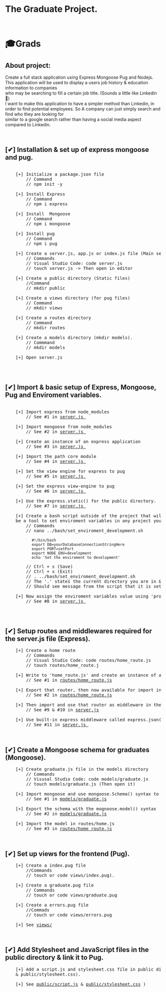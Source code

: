 
 # The Graduate Project.
<br>

# 🎓Grads

 ## About project:
Create a full stack application using Express Mongoose Pug and Nodejs. <br>
This application will be used to display a users job history & education information to companies <br>
who may be searching to fill a certain job title. (Sounds a little like Linkedin 🤣) <br>
I want to make this application to have a simpler method than Linkedin, in order to find potential employees. 
So A company can just simply search and find who they are looking for <br>
similar to a google search rather than having a social media aspect compared to Linkedin. <br>

&nbsp;


 ## [✔] Installation & set up of express mongoose and pug.
 
<pre>

    [+] Initialize a package.json file 
        // Command
        // npm init -y 
    
    [+] Install Express 
        // Command 
        // npm i express
    
    [+] Install  Mongoose 
        // Command
        // npm i mongoose
    
    [+] Install pug
        // Command 
        // npm i pug
    
    [+] Create a server.js, app.js or index.js file (Main server file)
        // Commands
        // Visual Studio Code: code server.js 
        // touch server.js -> Then open in editor
    
    [+] Create a public directory (Static files) 
        //Command
        // mkdir public
    
    [+] Create a views directory (for pug files) 
        // Command 
        // mkdir views

    [+] Create a routes directory 
        // Command
        // mkdir routes
    
    [+] Create a models directory (mkdir models).
        // Commmand
        // mkdir models
        
    [+] Open server.js 
    
</pre>

&nbsp;


 ## [✔] Import & basic setup of Express, Mongoose, Pug and Enviroment variables.
<pre>

    [+] Import express from node_modules 
        // See #1 in <a href="https://github.com/DariusRain/Grads/blob/master/grads/server.js">server.js </a>
    
    [+] Import mongoose from node_modules 
        // See #2 in <a href="https://github.com/DariusRain/Grads/blob/master/grads/server.js">server.js </a>
    
    [+] Create an instance of an express application 
        // See #3 in <a href="https://github.com/DariusRain/Grads/blob/master/grads/server.js">server.js </a>

    [+] Import the path core module 
        // See #4 in <a href="https://github.com/DariusRain/Grads/blob/master/grads/server.js">server.js </a>
    
    [+] Set the view engine for express to pug 
        // See #5 in <a href="https://github.com/DariusRain/Grads/blob/master/grads/server.js">server.js </a>

    [+] Set the express view-engine to pug
        // See #6 in <a href="https://github.com/DariusRain/Grads/blob/master/grads/server.js">server.js </a>
    
    [+] Use the express.static() for the public directory.
        // See #7 in <a href="https://github.com/DariusRain/Grads/blob/master/grads/server.js">server.js </a>

    [+] Create a bash script outside of the project that will 
    be a tool to set enviroment variables in any project you may work on. 
        // Commands 
        // nano ../bash/set_enviroment_development.sh
        <code>
            #!/bin/bash
            export DB=yourDatabaseConnectionStringHere
            export PORT=setPort
            export NODE_ENV=development
            echo 'Set the enviroment to development'
        </code>
        // Ctrl + s (Save) 
        // Ctrl + x (Exit)
        // . ../bash/set_enviroment_development.sh 
        // The '.' states the current directory you are in & the path to the bash script you want to execute
        // Should see message from the script that it is set to a specific enviroment.

    [+] Now assign the enviroment variables value using 'process.env'
        // See #8 in <a href="https://github.com/DariusRain/Grads/blob/master/grads/server.js">server.js </a>
        
</pre>
&nbsp;    


 ## [✔] Setup routes and middlewares required for the server.js file (Express).
<pre>
    [+] Create a home route 
        // Commands
        // Visual Studio Code: code routes/home_route.js
        // touch routes/home_route.j
    
    [+] Write to 'home_route.js' and create an instance of an express router to be exported 
        // See #1 in <a href="https://github.com/DariusRain/Grads/blob/master/grads/routes/home_route.js">routes/home_route.js</a>
    
    [+] Export that router, then now available for import in any nodejs file. 
        // See #2 in <a href="https://github.com/DariusRain/Grads/blob/master/grads/routes/home_route.js">routes/home_route.js</a>

    [+] Then import and use that router as middleware in the server.js file 
        // See #9 & #10 in <a href="https://github.com/DariusRain/Grads/blob/master/grads/server.js">server.js</a>

    [+] Use built-in express middleware called express.json() so incoming requests can be parsed.
        // See #11 in <a href="https://github.com/DariusRain/Grads/blob/master/grads/server.js">server.js </a>
</pre>
&nbsp;


 ## [✔] Create a Mongoose schema for graduates (Mongoose).
<pre>
    [+] Create graduate.js file in the models directory
        // Commands  
        // Visusal Studio Code: code models/graduate.js
        // touch models/graduate.js (Then open it)
    
    [+] Import mongoose and use mongoose.Schema() syntax to make a schema 
        // See #1 in <a href="https://github.com/DariusRain/Grads/blob/master/grads/models/graduate.js">models/graduate.js</a>
    
    [+] Export the schema with the mognoose.model() syntax 
        // See #2 in <a href="https://github.com/DariusRain/Grads/blob/master/grads/models/graduate.js">models/graduate.js</a>
    
    [+] Import the model in routes/home.js 
        // See #3 in <a href="https://github.com/DariusRain/Grads/blob/master/grads/routes/home_route.js">routes/home_route.js</a> 
</pre>
&nbsp;


 ## [✔] Set up views for the frontend (Pug).
<pre>
    [+] Create a index.pug file 
        //Commands
        // touch or code views/index.pug).
    
    [+] Create a graduate.pug file
        // Commands 
        // touch or code views/graduate.pug
    
    [+] Create a errors.pug file
        //Commads
        // touch or code views/errors.pug

    [+] See <a href="https://github.com/DariusRain/Grads/blob/master/grads/views">views/</a>
</pre>
&nbsp;



 ## [✔] Add Stylesheet and JavaScript files in the public directory & link it to Pug.
<pre>
    [+] Add a script.js and stylesheet.css file in public directory (touch or code public/script.js 
    & public/stylesheet.css).
    
    [+] See <a href="https://github.com/DariusRain/Grads/blob/master/grads/public/index.js">public/script.js</a> & <a href="https://github.com/DariusRain/Grads/blob/master/grads/public/styles.css">public/stylesheet.css</a> )
</pre>
&nbsp;
